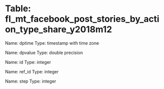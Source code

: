 Table: fl_mt_facebook_post_stories_by_action_type_share_y2018m12
================================================================

Name: dptime
Type: timestamp with time zone

Name: dpvalue
Type: double precision

Name: id
Type: integer

Name: ref_id
Type: integer

Name: step
Type: integer

